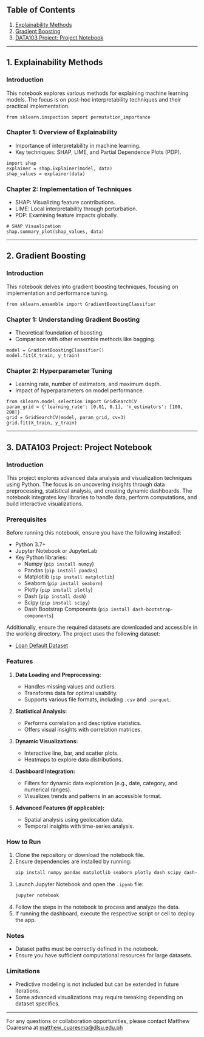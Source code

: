 ## Table of Contents
1. [Explainability Methods](#1-explainability-methods)
2. [Gradient Boosting](#2-gradient-boosting)
3. [DATA103 Project: Project Notebook](#3-data103-project-project-notebook)
---

## 1. Explainability Methods

### Introduction
This notebook explores various methods for explaining machine learning models. The focus is on post-hoc interpretability techniques and their practical implementation.

```
from sklearn.inspection import permutation_importance
```

### Chapter 1: Overview of Explainability
- Importance of interpretability in machine learning.
- Key techniques: SHAP, LIME, and Partial Dependence Plots (PDP).

```
import shap
explainer = shap.Explainer(model, data)
shap_values = explainer(data)
```

### Chapter 2: Implementation of Techniques
- SHAP: Visualizing feature contributions.
- LIME: Local interpretability through perturbation.
- PDP: Examining feature impacts globally.

```
# SHAP Visualization
shap.summary_plot(shap_values, data)
```

---

## 2. Gradient Boosting

### Introduction
This notebook delves into gradient boosting techniques, focusing on implementation and performance tuning.

```
from sklearn.ensemble import GradientBoostingClassifier
```

### Chapter 1: Understanding Gradient Boosting
- Theoretical foundation of boosting.
- Comparison with other ensemble methods like bagging.

```
model = GradientBoostingClassifier()
model.fit(X_train, y_train)
```

### Chapter 2: Hyperparameter Tuning
- Learning rate, number of estimators, and maximum depth.
- Impact of hyperparameters on model performance.

```
from sklearn.model_selection import GridSearchCV
param_grid = {'learning_rate': [0.01, 0.1], 'n_estimators': [100, 200]}
grid = GridSearchCV(model, param_grid, cv=3)
grid.fit(X_train, y_train)
```

---

## 3. DATA103 Project: Project Notebook

### Introduction
This project explores advanced data analysis and visualization techniques using Python. The focus is on uncovering insights through data preprocessing, statistical analysis, and creating dynamic dashboards. The notebook integrates key libraries to handle data, perform computations, and build interactive visualizations.

### Prerequisites
Before running this notebook, ensure you have the following installed:

- Python 3.7+  
- Jupyter Notebook or JupyterLab  
- Key Python libraries:
  - Numpy (`pip install numpy`)  
  - Pandas (`pip install pandas`)  
  - Matplotlib (`pip install matplotlib`)  
  - Seaborn (`pip install seaborn`)  
  - Plotly (`pip install plotly`)  
  - Dash (`pip install dash`)  
  - Scipy (`pip install scipy`)  
  - Dash Bootstrap Components (`pip install dash-bootstrap-components`)  

Additionally, ensure the required datasets are downloaded and accessible in the working directory. The project uses the following dataset:

- [Loan Default Dataset](https://www.kaggle.com/datasets/nikhil1e9/loan-default)

### Features
1. **Data Loading and Preprocessing:**  
   - Handles missing values and outliers.  
   - Transforms data for optimal usability.  
   - Supports various file formats, including `.csv` and `.parquet`.  

2. **Statistical Analysis:**  
   - Performs correlation and descriptive statistics.  
   - Offers visual insights with correlation matrices.  

3. **Dynamic Visualizations:**  
   - Interactive line, bar, and scatter plots.  
   - Heatmaps to explore data distributions.  

4. **Dashboard Integration:**  
   - Filters for dynamic data exploration (e.g., date, category, and numerical ranges).  
   - Visualizes trends and patterns in an accessible format.  

5. **Advanced Features (if applicable):**  
   - Spatial analysis using geolocation data.  
   - Temporal insights with time-series analysis.  

### How to Run
1. Clone the repository or download the notebook file.  
2. Ensure dependencies are installed by running:  
   ```bash
   pip install numpy pandas matplotlib seaborn plotly dash scipy dash-bootstrap-components
   ```  
3. Launch Jupyter Notebook and open the `.ipynb` file:  
   ```bash
   jupyter notebook
   ```  
4. Follow the steps in the notebook to process and analyze the data.  
5. If running the dashboard, execute the respective script or cell to deploy the app.  

### Notes
- Dataset paths must be correctly defined in the notebook.  
- Ensure you have sufficient computational resources for large datasets.  

### Limitations
- Predictive modeling is not included but can be extended in future iterations.  
- Some advanced visualizations may require tweaking depending on dataset specifics.  

---

For any questions or collaboration opportunities, please contact Matthew Cuaresma at matthew_cuaresma@dlsu.edu.ph

